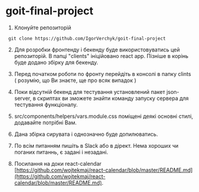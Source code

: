 # goit-final-project

1. Клонуйте репозиторій

`` git clone https://github.com/IgorVerchyk/goit-final-project``

2. Для розробки фронтенду і бекенду буде використовуватись цей репозиторій. В папці "clients" ініційовано react app. Пізніше в корінь буде додано збірку для бекенду.

3. Перед початком роботи по фронту перейдіть в консолі в папку clints ( розумію, що Ви знаєте, ще про всяк випадок )

4. Поки відсутній бекенд для тестування установлений пакет json-server, в скриптах ви зможете знайти команду запуску сервера для тестування функціоналу.

5. src/components/helpers/vars.module.css поміщені деякі основні стилі, додавайте потрібні Вам.

6. Дана збірка сирувата і однозначно буде допилюватись.

7. По всім питанням пишіть в Slack або в дірект. Нема хороших чи поганих питаннь, є задані і незадані.

8. Посилання на доки react-calendar [https://github.com/wojtekmaj/react-calendar/blob/master/README.md](https://github.com/wojtekmaj/react-calendar/blob/master/README.md).




